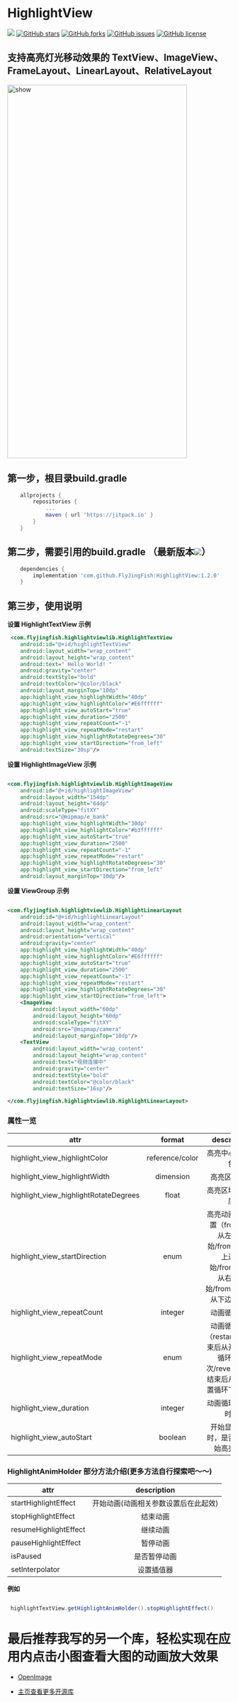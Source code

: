 # HighlightView
[![](https://jitpack.io/v/FlyJingFish/HighlightView.svg)](https://jitpack.io/#FlyJingFish/HighlightView)
[![GitHub stars](https://img.shields.io/github/stars/FlyJingFish/HighlightView.svg)](https://github.com/FlyJingFish/HighlightView/stargazers)
[![GitHub forks](https://img.shields.io/github/forks/FlyJingFish/HighlightView.svg)](https://github.com/FlyJingFish/HighlightView/network)
[![GitHub issues](https://img.shields.io/github/issues/FlyJingFish/HighlightView.svg)](https://github.com/FlyJingFish/HighlightView/issues)
[![GitHub license](https://img.shields.io/github/license/FlyJingFish/HighlightView.svg)](https://github.com/FlyJingFish/HighlightView/blob/master/LICENSE)

## 支持高亮灯光移动效果的 TextView、ImageView、FrameLayout、LinearLayout、RelativeLayout

<img src="https://github.com/FlyJingFish/HighlightView/blob/master/screenshot/screenrecording-20221109-134351.gif" width="405px" height="842px" alt="show" />


## 第一步，根目录build.gradle

```gradle
    allprojects {
        repositories {
            ...
            maven { url 'https://jitpack.io' }
        }
    }
```
## 第二步，需要引用的build.gradle （最新版本[![](https://jitpack.io/v/FlyJingFish/HighlightView.svg)](https://jitpack.io/#FlyJingFish/HighlightView)）

```gradle
    dependencies {
        implementation 'com.github.FlyJingFish:HighlightView:1.2.0'
    }
```
## 第三步，使用说明

**设置 HighlightTextView 示例**

```xml
 <com.flyjingfish.highlightviewlib.HighlightTextView
    android:id="@+id/highlightTextView"
    android:layout_width="wrap_content"
    android:layout_height="wrap_content"
    android:text=" Hello World! "
    android:gravity="center"
    android:textStyle="bold"
    android:textColor="@color/black"
    android:layout_marginTop="10dp"
    app:highlight_view_highlightWidth="40dp"
    app:highlight_view_highlightColor="#E6ffffff"
    app:highlight_view_autoStart="true"
    app:highlight_view_duration="2500"
    app:highlight_view_repeatCount="-1"
    app:highlight_view_repeatMode="restart"
    app:highlight_view_highlightRotateDegrees="30"
    app:highlight_view_startDirection="from_left"
    android:textSize="30sp"/>
```

**设置 HighlightImageView 示例**

```xml

<com.flyjingfish.highlightviewlib.HighlightImageView
    android:id="@+id/highlightImageView"
    android:layout_width="154dp"
    android:layout_height="64dp"
    android:scaleType="fitXY"
    android:src="@mipmap/e_bank"
    app:highlight_view_highlightWidth="30dp"
    app:highlight_view_highlightColor="#b3ffffff"
    app:highlight_view_autoStart="true"
    app:highlight_view_duration="2500"
    app:highlight_view_repeatCount="-1"
    app:highlight_view_repeatMode="restart"
    app:highlight_view_highlightRotateDegrees="30"
    app:highlight_view_startDirection="from_left"
    android:layout_marginTop="10dp"/>
```

**设置 ViewGroup 示例**

```xml

<com.flyjingfish.highlightviewlib.HighlightLinearLayout
    android:id="@+id/highlightLinearLayout"
    android:layout_width="wrap_content"
    android:layout_height="wrap_content"
    android:orientation="vertical"
    android:gravity="center"
    app:highlight_view_highlightWidth="40dp"
    app:highlight_view_highlightColor="#E6ffffff"
    app:highlight_view_autoStart="true"
    app:highlight_view_duration="2500"
    app:highlight_view_repeatCount="-1"
    app:highlight_view_repeatMode="restart"
    app:highlight_view_highlightRotateDegrees="30"
    app:highlight_view_startDirection="from_left">
    <ImageView
        android:layout_width="60dp"
        android:layout_height="60dp"
        android:scaleType="fitXY"
        android:src="@mipmap/camera"
        android:layout_marginTop="10dp"/>
    <TextView
        android:layout_width="wrap_content"
        android:layout_height="wrap_content"
        android:text="视频连接中"
        android:gravity="center"
        android:textStyle="bold"
        android:textColor="@color/black"
        android:textSize="16sp"/>

</com.flyjingfish.highlightviewlib.HighlightLinearLayout>
```

### 属性一览

| attr                                  |     format      |                                 description                                 |
|---------------------------------------|:---------------:|:---------------------------------------------------------------------------:|
| highlight_view_highlightColor         | reference/color |                                  高亮中心区域颜色                                   |
| highlight_view_highlightWidth         |    dimension    |                                   高亮区域宽度                                    |
| highlight_view_highlightRotateDegrees |      float      |                                  高亮区域旋转角度                                   |
| highlight_view_startDirection         |      enum       | 高亮动画开始位置（from_left 从左边开始/from_top 从上边开始/from_right 从右边开始/from_bottom 从下边开始） |
| highlight_view_repeatCount            |     integer     |                                   动画循环次数                                    |
| highlight_view_repeatMode             |      enum       |           动画循环模式（restart 动画结束后从开始位置循环下一次/reverse 动画结束后从结束位置循环下一次）           |
| highlight_view_duration               |     integer     |                                  动画循环一次的时间                                  |
| highlight_view_autoStart              |     boolean     |                             开始显示控件时，是否自动开始高亮动画                              |

### HighlightAnimHolder 部分方法介绍(更多方法自行探索吧～～)

| attr                  |     description     |
|-----------------------|:-------------------:|
| startHighlightEffect  | 开始动画(动画相关参数设置后在此起效) |
| stopHighlightEffect   |        结束动画         |
| resumeHighlightEffect |        继续动画         |
| pauseHighlightEffect  |        暂停动画         |
| isPaused              |       是否暂停动画        |
| setInterpolator       |        设置插值器        |

**例如**

```java

 highlightTextView.getHighlightAnimHolder().stopHighlightEffect()

```



# 最后推荐我写的另一个库，轻松实现在应用内点击小图查看大图的动画放大效果

- [OpenImage](https://github.com/FlyJingFish/OpenImage)

- [主页查看更多开源库](https://github.com/FlyJingFish)



